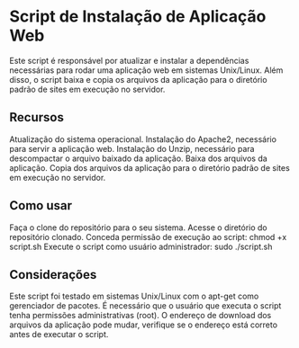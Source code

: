 # Script de Instalação de Aplicação Web

Este script é responsável por atualizar e instalar a dependências necessárias para rodar uma aplicação web em sistemas Unix/Linux. Além disso, o script baixa e copia os arquivos da aplicação para o diretório padrão de sites em execução no servidor.

## Recursos
Atualização do sistema operacional.
Instalação do Apache2, necessário para servir a aplicação web.
Instalação do Unzip, necessário para descompactar o arquivo baixado da aplicação.
Baixa dos arquivos da aplicação.
Copia dos arquivos da aplicação para o diretório padrão de sites em execução no servidor.
## Como usar
Faça o clone do repositório para o seu sistema.
Acesse o diretório do repositório clonado.
Conceda permissão de execução ao script: chmod +x script.sh
Execute o script como usuário administrador: sudo ./script.sh
## Considerações
Este script foi testado em sistemas Unix/Linux com o apt-get como gerenciador de pacotes.
É necessário que o usuário que executa o script tenha permissões administrativas (root).
O endereço de download dos arquivos da aplicação pode mudar, verifique se o endereço está correto antes de executar o script.
